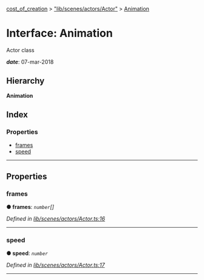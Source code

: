 [cost_of_creation](../README.md) > ["lib/scenes/actors/Actor"](../modules/_lib_scenes_actors_actor_.md) > [Animation](../interfaces/_lib_scenes_actors_actor_.animation.md)

# Interface: Animation

Actor class

*__date__*: 07-mar-2018

## Hierarchy

**Animation**

## Index

### Properties

* [frames](_lib_scenes_actors_actor_.animation.md#frames)
* [speed](_lib_scenes_actors_actor_.animation.md#speed)

---

## Properties

<a id="frames"></a>

###  frames

**● frames**: *`number`[]*

*Defined in [lib/scenes/actors/Actor.ts:16](https://github.com/codeartisticninja/cost_of_creation/blob/HEAD/src/script/_classes/lib/scenes/actors/Actor.ts#L16)*

___
<a id="speed"></a>

###  speed

**● speed**: *`number`*

*Defined in [lib/scenes/actors/Actor.ts:17](https://github.com/codeartisticninja/cost_of_creation/blob/HEAD/src/script/_classes/lib/scenes/actors/Actor.ts#L17)*

___

